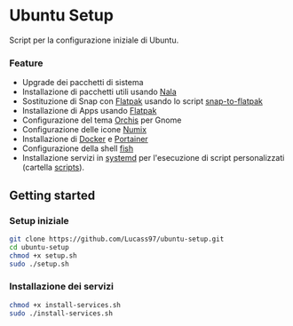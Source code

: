 # Ubuntu Setup

Script per la configurazione iniziale di Ubuntu.

### Feature
- Upgrade dei pacchetti di sistema
- Installazione di pacchetti utili usando [Nala](https://github.com/volitank/nala)
- Sostituzione di Snap con [Flatpak](https://flatpak.org/) usando lo script [snap-to-flatpak](https://github.com/MasterGeekMX/snap-to-flatpak)
- Installazione di Apps usando [Flatpak](https://flatpak.org/)
- Configurazione del tema [Orchis](https://github.com/vinceliuice/Orchis-theme) per Gnome
- Configurazione delle icone [Numix](https://github.com/numixproject/numix-icon-theme-circle)
- Installazione di [Docker](https://www.docker.com/) e [Portainer](https://www.portainer.io/)
- Configurazione della shell [fish](https://github.com/fish-shell/fish-shell)
- Installazione  servizi in [systemd](https://www.systemd.it/) per l'esecuzione di script personalizzati (cartella [scripts](scripts)).

## Getting started

### Setup iniziale

```bash
git clone https://github.com/Lucass97/ubuntu-setup.git 
cd ubuntu-setup
chmod +x setup.sh
sudo ./setup.sh
```

### Installazione dei servizi
```bash
chmod +x install-services.sh
sudo ./install-services.sh
```
